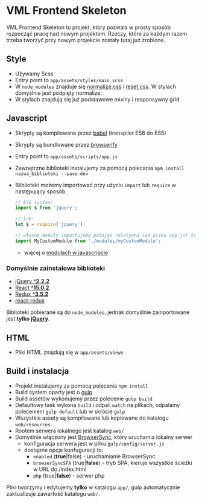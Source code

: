 # VML Frontend Skeleton

VML Frontend Skeleton to projekt, który pozwala w prosty sposób rozpocząć pracę nad nowym projektem. Rzeczy, które za każdym razem trzeba tworzyć przy nowym projekcie zostały tutaj już zrobione.

## Style

* Używamy Scss
* Entry point to `app/assets/styles/main.scss`
* W `node_modules` znajduje się [normalize.css][normalize] i [reset.css][reset]. W stylach domyślnie jest podpięty normalize. 
* W stylach znajdują się już podstawowe mixiny i responsywny grid

## Javascript

* Skrypty są kompilowane przez [babel][babel] (transpiler ES6 do ES5)
* Skrypty są bundlowane przez [browserify][browserify]
* Entry point to `app/assets/scripts/app.js`
* Zewnętrzne biblioteki instalujemy za pomocą polecania `npm install nazwa_biblioteki --save-dev`
* Bilblioteki możemy importować przy użyciu `import` lub `require` w następujący sposób:

  ```js
  // ES6 syntax:
  import $ from 'jquery';

  // lub:
  let $ = require('jquery');

  // własne moduły importujemy podając relatywną (od pliku app.js) ścieżkę:
  import MyCustomModule from './modules/myCustomModule';
  ```

  * więcej o [modułach w javascripcie][modules]

### Domyślnie zainstalowa biblioteki

* [jQuery **^2.2.2**][jquery]
* [React **^15.0.2**][react]
* [Redux **^3.5.2**][redux]
* [react-redux][react-redux]


Biblioteki pobierane są do `node_modules`, jednak domyślnie zainportowane jest **tylko [jQuery][jquery]**. 


## HTML

* Pliki HTML znajdują się w `app/assets/views`

## Build i instalacja

* Projekt instalujemy za pomocą polecania `npm install`
* Build system oparty jest o [gulp][gulp]
* Build assetów wykonujemy przez polecenie `gulp build`
* Defaultowy task wykona `build` i odpali `watch` na plikach, odpalamy poleceniem `gulp default` lub w skrócie `gulp`
* Wszystkie assety są kompilowane lub kopiowane do katalogu `web/resources`
* Rootem serwera lokalnego jest katalog `web/`
* Domyślnie włączony jest [BrowserSync][bs], który uruchamia lokalny serwer
    * konfiguracja serwera jest w pliku `gulp/config/server.js`
    * dostępne opcje konfuguracji to:
      * `enabled` (**true**|false) - uruchamianie BrowserSync
      * `browserSyncSPA` (true|**false**) - tryb SPA, kieruje wszystkie ścieżki w URL do /index.html
      * `php` (true|**false**) - serwer php


Pliki tworzymy i edytujemy **tylko** w katalogu `app/`, gulp automatycznie zaktualizuje zawartość katalogu `web/`.

[normalize]:https://necolas.github.io/normalize.css/
[npm]:https://www.npmjs.com/
[gulp]:http://gulpjs.com/
[jquery]:https://jquery.com/
[react]:https://facebook.github.io/react/
[redux]:http://redux.js.org/
[react-redux]:https://github.com/reactjs/react-redux
[angular]:https://angularjs.org/
[babel]:https://babeljs.io/
[browserify]:http://browserify.org/
[modules]:http://www.2ality.com/2014/09/es6-modules-final.html
[modernizr]:https://modernizr.com/
[bs]:https://www.browsersync.io/
[reset]:http://meyerweb.com/eric/tools/css/reset/
